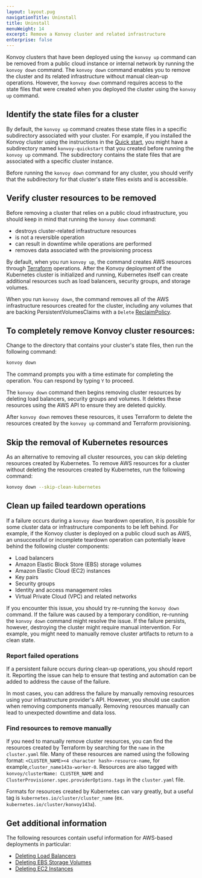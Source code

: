 ```yaml
---
layout: layout.pug
navigationTitle: Uninstall
title: Uninstall
menuWeight: 14
excerpt: Remove a Konvoy cluster and related infrastructure
enterprise: false
---
```


Konvoy clusters that have been deployed using the `konvoy up` command can be removed from a public cloud instance or internal network by running the `konvoy down` command.
The `konvoy down` command enables you to remove the cluster and its related infrastructure without manual clean-up operations.
However, the `konvoy down` command requires access to the state files that were created when you deployed the cluster using the `konvoy up` command.

## Identify the state files for a cluster

By default, the `konvoy up` command creates these state files in a specific subdirectory associated with your cluster.
For example, if you installed the Konvoy cluster using the instructions in the [Quick start](../quick-start/),
you might have a subdirectory named `konvoy-quickstart` that you created before running the `konvoy up` command.
The subdirectory contains the state files that are associated with a specific cluster instance.

Before running the `konvoy down` command for any cluster, you should verify that the subdirectory for that cluster's state files exists and is accessible.

## Verify cluster resources to be removed

Before removing a cluster that relies on a public cloud infrastructure, you should keep in mind that running the `konvoy down` command:

- destroys cluster-related infrastructure resources
- is not a reversible operation
- can result in downtime while operations are performed
- removes data associated with the provisioning process

By default, when you run `konvoy up`, the command creates AWS resources through [Terraform][terraform] operations.
After the Konvoy deployment of the Kubernetes cluster is initialized and running, Kubernetes itself can create additional resources such as load balancers, security groups, and storage volumes.

When you run `konvoy down`, the command removes all of the AWS infrastructure resources created for the cluster, including any volumes that are backing PersistentVolumesClaims with a `Delete` [ReclaimPolicy][reclaim-policy].

## To completely remove Konvoy cluster resources:

Change to the directory that contains your cluster's state files, then run the following command:

```bash
konvoy down
```

The command prompts you with a time estimate for completing the operation. You can respond by typing `Y` to proceed.

The `konvoy down` command then begins removing cluster resources by deleting load balancers, security groups and volumes.
It deletes these resources using the AWS API to ensure they are deleted quickly.

After `konvoy down` removes these resources, it uses Terraform to delete the resources created by the `konvoy up` command and Terraform provisioning.

## Skip the removal of Kubernetes resources

As an alternative to removing all cluster resources, you can skip deleting resources created by Kubernetes.
To remove AWS resources for a cluster without deleting the resources created by Kubernetes, run the following command:

```bash
konvoy down --skip-clean-kubernetes
```

## Clean up failed teardown operations

If a failure occurs during a `konvoy down` teardown operation, it is possible for some cluster data or infrastructure components to be left behind.
For example, if the Konvoy cluster is deployed on a public cloud such as AWS, an unsuccessful or incomplete teardown operation can potentially leave behind the following cluster components:

- Load balancers
- Amazon Elastic Block Store (EBS) storage volumes
- Amazon Elastic Cloud (EC2) instances
- Key pairs
- Security groups
- Identity and access management roles
- Virtual Private Cloud (VPC) and related networks

If you encounter this issue, you should try re-running the `konvoy down` command.
If the failure was caused by a temporary condition, re-running the `konvoy down` command might resolve the issue.
If the failure persists, however, destroying the cluster might require manual intervention.
For example, you might need to manually remove cluster artifacts to return to a clean state.

### Report failed operations

If a persistent failure occurs during clean-up operations, you should report it.
Reporting the issue can help to ensure that testing and automation can be added to address the cause of the failure.

In most cases, you can address the failure by manually removing resources using your infrastructure provider's API.
However, you should use caution when removing components manually.
Removing resources manually can lead to unexpected downtime and data loss.

### Find resources to remove manually

If you need to manually remove cluster resources, you can find the resources created by Terraform by searching for the `name` in the `cluster.yaml` file.
Many of these resources are named using the following format: `<CLUSTER_NAME><4 character hash>-resource-name`, for example,`cluster_name143a-worker-0`.
Resources are also tagged with `konvoy/clusterName: CLUSTER_NAME` and `ClusterProvisioner.spec.providerOptions.tags` in the `cluster.yaml` file.

Formats for resources created by Kubernetes can vary greatly, but a useful tag is `kubernetes.io/cluster/cluster_name` (ex. `kubernetes.io/cluster/konvoy143a`).

## Get additional information

The following resources contain useful information for AWS-based deployments in particular:

- [Deleting Load Balancers][0]
- [Deleting EBS Storage Volumes][1]
- [Deleting EC2 Instances][2]

[0]:https://docs.aws.amazon.com/elasticloadbalancing/latest/application/load-balancer-delete.html
[1]:https://docs.aws.amazon.com/AWSEC2/latest/UserGuide/ebs-deleting-volume.html
[2]:https://docs.aws.amazon.com/AWSEC2/latest/UserGuide/terminating-instances.html
[terraform]: https://www.terraform.io
[reclaim-policy]: https://kubernetes.io/docs/tasks/administer-cluster/change-pv-reclaim-policy/
